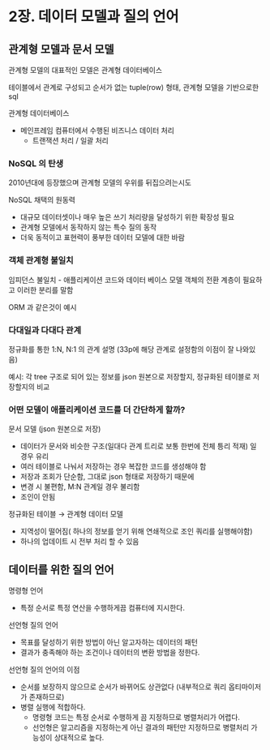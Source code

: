 # 2장. 데이터 모델과 질의 언어

## 관계형 모델과 문서 모델

관계형 모델의 대표적인 모델은 관계형 데이터베이스

테이블에서 관계로 구성되고 순서가 없는 tuple(row) 형태, 관계형 모델을 기반으로한 sql

관계형 데이터베이스

- 메인프레임 컴퓨터에서 수행된 비즈니스 데이터 처리
    - 트랜잭션 처리 / 일괄 처리

### NoSQL 의 탄생

2010년대에 등장했으며 관계형 모델의 우위를 뒤집으려는시도

NoSQL 채택의 원동력

- 대규모 데이터셋이나 매우 높은 쓰기 처리량을 달성하기 위한 확장성 필요
- 관계형 모델에서 동작하지 않는 특수 질의 동작
- 더욱 동적이고 표현력이 풍부한 데이터 모델에 대한 바람

### 객체 관계형 불일치

임피던스 불일치 - 애플리케이션 코드와 데이터 베이스 모델 객체의 전환 계층이 필요하고 이러한 분리를 말함 

ORM 과 같은것이 예시

### 다대일과 다대다 관계

정규화를 통한 1:N, N:1 의 관계 설명 (33p에 해당 관계로 설정함의 이점이 잘 나와있음)

예시: 각 tree 구조로 되어 있는 정보를 json 원본으로 저장할지, 정규화된 테이블로 저장할지의 비교

### 어떤 모델이 애플리케이션 코드를 더 간단하게 할까?

문서 모델 (json 원본으로 저장)

- 데이터가 문서와 비슷한 구조(일대다 관계 트리로 보통 한번에 전체 틍리 적재) 일 경우 유리
- 여러 테이블로 나눠서 저장하는 경우 복잡한 코드를 생성해야 함
- 저장과 조회가 단순함, 그대로 json 형태로 저장하기 때문에
- 변경 시 불편함, M:N 관계일 경우 불리함
- 조인이 안됨

정규화된 테이블 → 관계형 데이터 모델 

- 지역성이 떨어짐( 하나의 정보를 얻기 위해 연쇄적으로 조인 쿼리를 실행해야함)
- 하나의 업데이트 시 전부 처리 할  수 있음

## 데이터를 위한 질의 언어

명령형 언어

- 특정 순서로 특정 연산을 수행하게끔 컴퓨터에 지시한다.

선언형 질의 언어

- 목표를 달성하기 위한 방법이 아닌 알고자하는 데이터의 패턴
- 결과가 충족해야 하는 조건이나 데이터의 변환 방법을 정한다.

선언형 질의 언어의 이점

- 순서를 보장하지 않으므로 순서가 바뀌어도 상관없다 (내부적으로 쿼리 옵티마이저가 존재하므로)
- 병렬 실행에 적합하다.
    - 명령형 코드는 특정 순서로 수행하게 끔 지정하므로 병렬처리가 어렵다.
    - 선언형은 알고리즘을 지정하는게 아닌 결과의 패턴만 지정하므로 병렬처리 가능성이 상대적으로 높다.